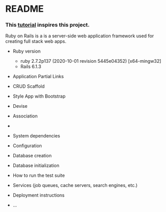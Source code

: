 # README

### This [tutorial](https://www.youtube.com/watch?v=fmyvWz5TUWg) inspires this project.
Ruby on Rails is a is a server-side web application framework used for creating full stack web apps.

* Ruby version
  - ruby 2.7.2p137 (2020-10-01 revision 5445e04352) [x64-mingw32]
  - Rails 6.1.3
 
* Application Partial Links
* CRUD Scaffold
* Style App with Bootstrap
* Devise
* Association
* 
* System dependencies

* Configuration

* Database creation

* Database initialization

* How to run the test suite

* Services (job queues, cache servers, search engines, etc.)

* Deployment instructions

* ...
